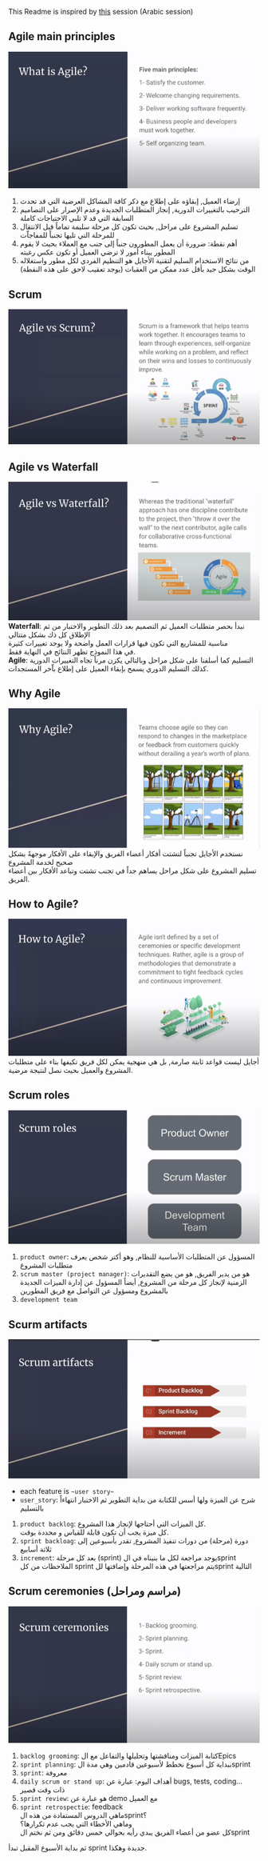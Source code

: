 This Readme is inspired by [this](https://www.youtube.com/watch?v=xb7AD9u1sNU&list=WL&index=57) session (Arabic session) 

## Agile main principles
![agile_1](./images/agile_1.png)</br>
1. إرضاء العميل, إبقاؤه على إطلاع مع ذكر كافة المشاكل العرضية التي قد تحدث
2. الترحيب بالتغييرات الدورية, إنجاز المتطلبات الجديدة وعدم الإصرار على التصاميم السابقة التي قد لا تلبي الاحتياجات كاملة
3. تسليم المشروع على مراحل, بحيث تكون كل مرحلة سليمة تماماً قبل الانتقال للمرحلة التي تليها تجنباً للمفاجاّت
4. أهم نقطة: ضرورة أن يعمل المطورون جنباً إلى جنب مع العملاء بحيث لا يقوم المطور ببناء أمور لا ترضي العميل أو تكون عكس رغبته
5. من نتائج الاستخدام السليم لتقنية الأجايل هو التنظيم الفردي لكل مطور واستغلاله الوقت بشكل جيد بأقل عدد ممكن من العقبات
(يوجد تعقيب لاحق على هذه النقطة)

## Scrum
![scrum](./images/agile_2.png)</br>

## Agile vs Waterfall
![waterfall](./images/agile_3.png)</br>
<b>Waterfall</b>: نبدأ بحصر متطلبات العميل ثم التصميم بعد ذلك التطوير والاختبار من ثم الإطلاق كل ذك بشكل متتالي</br>
مناسبة للمشاريع التي تكون فيها قرارات العمل واضحة ولا يوجد تغييرات كثيرة</br>
في هذا النموذج تظهر النتائج في النهاية فقط.</br>
<b>Agile</b>: التسليم كما أسلفنا على شكل مراحل وبالتالي يكزن مرناً تجاه التغييرات الدورية</br>
كذلك التسليم الدوري يسمح بإبقاء العميل على إطلاع باّخر المستجدات.</br>

## Why Agile
![why_agile](./images/agile_4.png)</br>
نستخدم الأجايل تجنباً لتشتت أفكار أعضاء الفريق والإبقاء على الأفكار موجهةً بشكل صحيح لخدمة المشروع</br>
تسليم المشروع على شكل مراحل يساهم جداً في تجنب تشتت وتباعد الأفكار بين أعضاء الفريق.</br>

## How to Agile?
![how_to_agile](./images/agile_5.png)</br>
أجايل ليست قواعد ثابتة صارمة, بل هي منهجية يمكن لكل فريق تكيفها بناء على متطلبات المشروع والعميل بحيث نصل لنتيجة مرضية.

## Scrum roles
![scrum_roles](./images/agile_6.png)</br>
1. `product owner`: المسؤول عن المتطلبات الأساسية للنظام, وهو أكتر شخص يعرف متطلبات المشروع
2. `scrum master (project manager)`: هو من يدير الفريق, هو من يضع التقديرات الزمنية لإنجاز كل مرحلة من المشروع, أيضاً المسؤول عن إدارة الميزات الجديدة بالمشروع ومسؤول عن التواصل مع فريق المطورين
3. `development team`

## Scurm artifacts
![scurm_artifacts](./images/agile_7.png)</br>
- each feature is `~user story~`
- `user_story`: شرح عن الميزة ولها أسس للكتابة من بداية التطوير ثم الاختبار انتهاءاً بالتسليم
1. `product backlog`: كل الميزات التي أحتاجها لإنجاز هذا المشروع.</br>
كل ميزة يجب أن تكون قابلة للقياس و محددة بوقت.</br>
2. `sprint backloag`: دورة (مرحلة) من دورات تنفيذ المشروع, تقدر بأسبوعين إلى ثلاثة أسابيع
3. `increment`: بعد كل مرحلة (sprint) يوجد مراجعة لكل ما بنيناه في الsprint</br>
الملاحظات من كل sprint يتم مراجعتها في هذه المرحلة وإضافتها للsprint التالية</br>

## Scrum ceremonies (مراسم ومراحل)
![scrum_ceremonies](./images/agile_8.png)</br>
1. `backlog grooming`: كتابة الميزات ومناقشتها وتحليلها والتفاعل مع الEpics
2. `sprint planning`: ببداية كل أسبوع نخطط لأسبوعين قادمين وهي مدة الsprint 
3. `sprint`: معروفة
4. `daily scrum or stand up`: أهداف اليوم: عبارة عن bugs, tests, coding...</br>
ذات وقت قصير
5. `sprint review`: هو عبارة عن demo مع العميل
6. `sprint retrospectie`: feedback</br>
ماهي الدروس المستفادة من هذه الsprint؟</br>
وماهي الأخطاء التي يجب عدم تكرارها؟</br>
كل عضو من أعضاء الفريق يبدي رأيه بحوالي خمس دقائق ومن ثم نختم الsprint</br>

ثم بداية الأسبوع المقبل تبدأ sprint جديدة وهكذا.

## 
